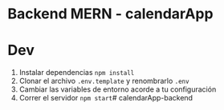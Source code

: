 # Backend MERN - calendarApp

# Dev

1. Instalar dependencias `npm install`
2. Clonar el archivo `.env.template` y renombrarlo `.env`
3. Cambiar las variables de entorno acorde a tu configuración
4. Correr el servidor `npm start`#   c a l e n d a r A p p - b a c k e n d  
 